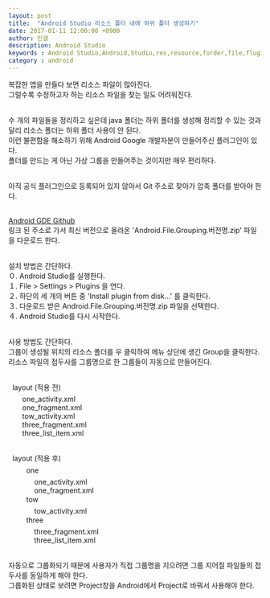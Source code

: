 ```yaml
---
layout: post
title:  "Android Studio 리소스 폴더 내에 하위 폴더 생성하기"
date: 2017-01-11 12:00:00 +0900
author: 민갤
description: Android Studio 
keywords : Android Studio,Android,Studio,res,resource,forder,file,flugins,group
category : android
---
```



복잡한 앱을 만들다 보면 리소스 파일이 많아진다.<br>
그럴수록 수정하고자 하는 리소스 파일을 찾는 일도 어려워진다.<br>
<br>

수 개의 파일들을 정리하고 싶은데 java 폴더는 하위 폴더를 생성해 정리할 수 있는 것과 달리 리소스 폴더는 하위 폴더 사용이 안 된다.<br>
이런 불편함을 해소하기 위해 Android Google 개발자분이 만들어주신 플러그인이 있다.<br>
폴더를 만드는 게 아닌 가상 그룹을 만들어주는 것이지만 매우 편리하다.<br>
<br>

아직 공식 플러그인으로 등록되어 있지 않아서 Git 주소로 찾아가 압축 폴더를 받아야 한다.<br>
<br>

[Android GDE Github]<br>
링크 된 주소로 가서 최신 버전으로 올라온 '<span class="blue">Android.File.Grouping.버전명.zip</span>' 파일을 다운로드 한다.<br>
<br>

설치 방법은 간단하다.<br>
０. Android Studio를 실행한다.<br>
１. <span class="blue">File > Settings > Plugins</span> 을 연다.<br>
２. 하단의 세 개의 버튼 중 '<span class="blue">Install plugin from disk...</span>' 를 클릭한다.<br>
３. 다운로드 받은 Android.File.Grouping.버전명.zip 파일을 선택한다.<br>
４. Android Studio를 다시 시작한다.<br>
<br>

사용 방법도 간단하다.<br>
그룹이 생성될 위치의 리소스 폴더를 <span class="blue">우 클릭</span>하여 메뉴 상단에 생긴 <span class="blue">Group</span>을 클릭한다.<br>
리소스 파일의 <span class="red">접두사</span>를 그룹명으로 한 그룹들이 자동으로 만들어진다.<br>
<br>

&nbsp;&#149; <span class="blue">layout</span> (적용 전)<br>
&nbsp;&nbsp;&nbsp;&nbsp;&nbsp;&nbsp;	one_activity.xml<br>
&nbsp;&nbsp;&nbsp;&nbsp;&nbsp;&nbsp;	one_fragment.xml<br>
&nbsp;&nbsp;&nbsp;&nbsp;&nbsp;&nbsp;	tow_activity.xml<br>
&nbsp;&nbsp;&nbsp;&nbsp;&nbsp;&nbsp;	three_fragment.xml<br>
&nbsp;&nbsp;&nbsp;&nbsp;&nbsp;&nbsp;	three_list_item.xml<br>
<br>

&nbsp;&#149; <span class="blue">layout</span> (적용 후)<br>
&nbsp;&nbsp;&nbsp;&nbsp;&nbsp;&nbsp;&#149;&nbsp;&nbsp;	<span class="red">one </span><br>
&nbsp;&nbsp;&nbsp;&nbsp;&nbsp;&nbsp;&nbsp;&nbsp;&nbsp;&nbsp;&nbsp;&nbsp;	one_activity.xml<br>
&nbsp;&nbsp;&nbsp;&nbsp;&nbsp;&nbsp;&nbsp;&nbsp;&nbsp;&nbsp;&nbsp;&nbsp;	one_fragment.xml <br>
&nbsp;&nbsp;&nbsp;&nbsp;&nbsp;&nbsp;&#149;&nbsp;&nbsp;	<span class="red">tow</span> <br>
&nbsp;&nbsp;&nbsp;&nbsp;&nbsp;&nbsp;&nbsp;&nbsp;&nbsp;&nbsp;&nbsp;&nbsp;	tow_activity.xml <br>
&nbsp;&nbsp;&nbsp;&nbsp;&nbsp;&nbsp;&#149;&nbsp;&nbsp;	<span class="red">three</span> <br>
&nbsp;&nbsp;&nbsp;&nbsp;&nbsp;&nbsp;&nbsp;&nbsp;&nbsp;&nbsp;&nbsp;&nbsp;	three_fragment.xml<br>
&nbsp;&nbsp;&nbsp;&nbsp;&nbsp;&nbsp;&nbsp;&nbsp;&nbsp;&nbsp;&nbsp;&nbsp;	three_list_item.xml <br>
<br>

자동으로 그룹화되기 때문에 사용자가 직접 그룹명을 지으려면 그룹 지어질 파일들의 접두사를 동일하게 해야 한다.<br>
그룹화된 상태로 보려면 Project창을 Android에서 Project로 바꿔서 사용해야 한다.



[Android GDE Github]: https://github.com/dmytrodanylyk/folding-plugin/releases

